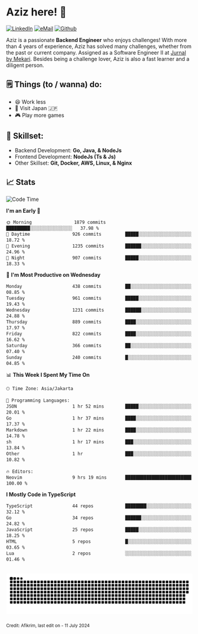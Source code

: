 # Aziz here! 👋

[![LinkedIn](https://img.shields.io/static/v1?message=afikrim&logo=linkedin&label=&color=0077B5&logoColor=white&labelColor=&style=for-the-badge)](https://www.linkedin.com/in/afikrim)
[![eMail](https://img.shields.io/static/v1?message=afikrim10@gmail.com&logo=gmail&label=&color=D14836&logoColor=white&labelColor=&style=for-the-badge)](mailto:afikrim10@gmail.com)
[![Github](https://komarev.com/ghpvc/?username=afikrim&label=Visitors&style=for-the-badge)](https://www.github.com/afikrim)

<!--Introduction-->
Aziz is a passionate **Backend Engineer** who enjoys challenges! With more than 4 years of experience, Aziz has solved many challenges, whether from the past or current company. Assigned as a Software Engineer II at [Jurnal by Mekari](https://jurnal.id). Besides being a challenge lover, Aziz is also a fast learner and a diligent person.

<!--Things TODO-->
## 🗒️ Things (to / wanna) do:

- 😆 Work less
- 🚀 Visit Japan 🇯🇵
- 🎮 Play more games

<!--Skillset-->
## 🏅 Skillset:

- Backend Development: **Go, Java, & NodeJs**
- Frontend Development: **NodeJs (Ts & Js)**
- Other Skillset: **Git, Docker, AWS, Linux, & Nginx**

## 📈 Stats  

<!--START_SECTION:waka-->
![Code Time](http://img.shields.io/badge/Code%20Time-2%2C012%20hrs%2040%20mins-blue)

**I'm an Early 🐤** 

```text
🌞 Morning                1879 commits        █████████░░░░░░░░░░░░░░░░   37.98 % 
🌆 Daytime                926 commits         █████░░░░░░░░░░░░░░░░░░░░   18.72 % 
🌃 Evening                1235 commits        ██████░░░░░░░░░░░░░░░░░░░   24.96 % 
🌙 Night                  907 commits         █████░░░░░░░░░░░░░░░░░░░░   18.33 % 
```
📅 **I'm Most Productive on Wednesday** 

```text
Monday                   438 commits         ██░░░░░░░░░░░░░░░░░░░░░░░   08.85 % 
Tuesday                  961 commits         █████░░░░░░░░░░░░░░░░░░░░   19.43 % 
Wednesday                1231 commits        ██████░░░░░░░░░░░░░░░░░░░   24.88 % 
Thursday                 889 commits         ████░░░░░░░░░░░░░░░░░░░░░   17.97 % 
Friday                   822 commits         ████░░░░░░░░░░░░░░░░░░░░░   16.62 % 
Saturday                 366 commits         ██░░░░░░░░░░░░░░░░░░░░░░░   07.40 % 
Sunday                   240 commits         █░░░░░░░░░░░░░░░░░░░░░░░░   04.85 % 
```


📊 **This Week I Spent My Time On** 

```text
🕑︎ Time Zone: Asia/Jakarta

💬 Programming Languages: 
JSON                     1 hr 52 mins        █████░░░░░░░░░░░░░░░░░░░░   20.01 % 
Go                       1 hr 37 mins        ████░░░░░░░░░░░░░░░░░░░░░   17.37 % 
Markdown                 1 hr 22 mins        ████░░░░░░░░░░░░░░░░░░░░░   14.78 % 
sh                       1 hr 17 mins        ███░░░░░░░░░░░░░░░░░░░░░░   13.84 % 
Other                    1 hr                ███░░░░░░░░░░░░░░░░░░░░░░   10.82 % 

🔥 Editors: 
Neovim                   9 hrs 19 mins       █████████████████████████   100.00 % 
```

**I Mostly Code in TypeScript** 

```text
TypeScript               44 repos            ████████░░░░░░░░░░░░░░░░░   32.12 % 
Go                       34 repos            ██████░░░░░░░░░░░░░░░░░░░   24.82 % 
JavaScript               25 repos            █████░░░░░░░░░░░░░░░░░░░░   18.25 % 
HTML                     5 repos             █░░░░░░░░░░░░░░░░░░░░░░░░   03.65 % 
Lua                      2 repos             ░░░░░░░░░░░░░░░░░░░░░░░░░   01.46 % 
```




<!--END_SECTION:waka-->


<br clear="both">

<div align="center">
  <img src="https://raw.githubusercontent.com/afikrim/afikrim/output/snake.svg" alt="Snake animation" />
</div>


<sub>Credit: Afikrim, last edit on - 11 July 2024</sub>
